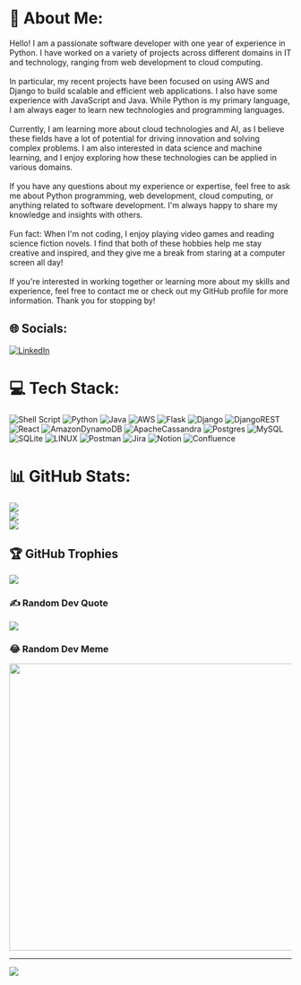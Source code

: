 # 💫 About Me:
Hello! I am a passionate software developer with one year of experience in Python. I have worked on a variety of projects across different domains in IT and technology, ranging from web development to cloud computing.<br><br>In particular, my recent projects have been focused on using AWS and Django to build scalable and efficient web applications. I also have some experience with JavaScript and Java. While Python is my primary language, I am always eager to learn new technologies and programming languages.<br><br>Currently, I am learning more about cloud technologies and AI, as I believe these fields have a lot of potential for driving innovation and solving complex problems. I am also interested in data science and machine learning, and I enjoy exploring how these technologies can be applied in various domains.<br><br>If you have any questions about my experience or expertise, feel free to ask me about Python programming, web development, cloud computing, or anything related to software development. I'm always happy to share my knowledge and insights with others.<br><br>Fun fact: When I'm not coding, I enjoy playing video games and reading science fiction novels. I find that both of these hobbies help me stay creative and inspired, and they give me a break from staring at a computer screen all day!<br><br>If you're interested in working together or learning more about my skills and experience, feel free to contact me or check out my GitHub profile for more information. Thank you for stopping by!


## 🌐 Socials:
[![LinkedIn](https://img.shields.io/badge/LinkedIn-%230077B5.svg?logo=linkedin&logoColor=white)](https://linkedin.com/in/https://www.linkedin.com/in/hridesh-sharma-07a7091a3/) 

# 💻 Tech Stack:
![Shell Script](https://img.shields.io/badge/shell_script-%23121011.svg?style=for-the-badge&logo=gnu-bash&logoColor=white) ![Python](https://img.shields.io/badge/python-3670A0?style=for-the-badge&logo=python&logoColor=ffdd54) ![Java](https://img.shields.io/badge/java-%23ED8B00.svg?style=for-the-badge&logo=java&logoColor=white) ![AWS](https://img.shields.io/badge/AWS-%23FF9900.svg?style=for-the-badge&logo=amazon-aws&logoColor=white) ![Flask](https://img.shields.io/badge/flask-%23000.svg?style=for-the-badge&logo=flask&logoColor=white) ![Django](https://img.shields.io/badge/django-%23092E20.svg?style=for-the-badge&logo=django&logoColor=white) ![DjangoREST](https://img.shields.io/badge/DJANGO-REST-ff1709?style=for-the-badge&logo=django&logoColor=white&color=ff1709&labelColor=gray) ![React](https://img.shields.io/badge/react-%2320232a.svg?style=for-the-badge&logo=react&logoColor=%2361DAFB) ![AmazonDynamoDB](https://img.shields.io/badge/Amazon%20DynamoDB-4053D6?style=for-the-badge&logo=Amazon%20DynamoDB&logoColor=white) ![ApacheCassandra](https://img.shields.io/badge/cassandra-%231287B1.svg?style=for-the-badge&logo=apache-cassandra&logoColor=white) ![Postgres](https://img.shields.io/badge/postgres-%23316192.svg?style=for-the-badge&logo=postgresql&logoColor=white) ![MySQL](https://img.shields.io/badge/mysql-%2300f.svg?style=for-the-badge&logo=mysql&logoColor=white) ![SQLite](https://img.shields.io/badge/sqlite-%2307405e.svg?style=for-the-badge&logo=sqlite&logoColor=white) ![LINUX](https://img.shields.io/badge/Linux-FCC624?style=for-the-badge&logo=linux&logoColor=black) ![Postman](https://img.shields.io/badge/Postman-FF6C37?style=for-the-badge&logo=postman&logoColor=white) ![Jira](https://img.shields.io/badge/jira-%230A0FFF.svg?style=for-the-badge&logo=jira&logoColor=white) ![Notion](https://img.shields.io/badge/Notion-%23000000.svg?style=for-the-badge&logo=notion&logoColor=white) ![Confluence](https://img.shields.io/badge/confluence-%23172BF4.svg?style=for-the-badge&logo=confluence&logoColor=white)
# 📊 GitHub Stats:
![](https://github-readme-stats.vercel.app/api?username=hridesh-net&theme=gotham&hide_border=false&include_all_commits=true&count_private=true)<br/>
![](https://github-readme-streak-stats.herokuapp.com/?user=hridesh-net&theme=gotham&hide_border=false)<br/>
![](https://github-readme-stats.vercel.app/api/top-langs/?username=hridesh-net&theme=gotham&hide_border=false&include_all_commits=true&count_private=true&layout=compact)

## 🏆 GitHub Trophies
![](https://github-profile-trophy.vercel.app/?username=hridesh-net&theme=radical&no-frame=false&no-bg=false&margin-w=4)

### ✍️ Random Dev Quote
![](https://quotes-github-readme.vercel.app/api?type=horizontal&theme=radical)

### 😂 Random Dev Meme
<img src="https://rm.up.railway.app/" width="512px"/>

---
[![](https://visitcount.itsvg.in/api?id=hridesh-net&icon=0&color=0)](https://visitcount.itsvg.in)

<!-- Proudly created with GPRM ( https://gprm.itsvg.in ) -->
